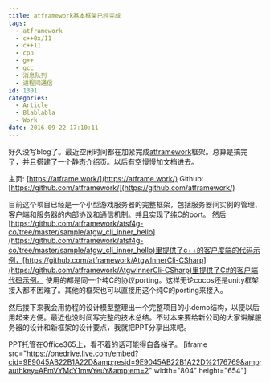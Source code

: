 ```yaml
---
title: atframework基本框架已经完成
tags:
  - atframework
  - c++0x/11
  - c++11
  - cpp
  - g++
  - gcc
  - 消息队列
  - 进程间通信
id: 1301
categories:
  - Article
  - Blablabla
  - Work
date: 2016-09-22 17:10:11
---
```


好久没写blog了。最近空闲时间都在加紧完成[atframework](https://atframe.work)框架。总算是搞完了，并且搭建了一个静态介绍页。以后有空慢慢加文档进去。

主页: [https://atframe.work/](https://atframe.work/)
Github: [https://github.com/atframework/](https://github.com/atframework/)

目前这个项目已经是一个小型游戏服务器的完整框架，包括服务器间实例的管理、客户端和服务器的内部协议和通信机制。并且实现了纯C的port。
然后[https://github.com/atframework/atsf4g-co/tree/master/sample/atgw_cli_inner_hello](https://github.com/atframework/atsf4g-co/tree/master/sample/atgw_cli_inner_hello)里提供了c++的客户度端的代码示例，[https://github.com/atframework/AtgwInnerCli-CSharp](https://github.com/atframework/AtgwInnerCli-CSharp)里提供了C#的客户端代码示例。
使用的都是同一个纯C的协议porting。这样无论cocos还是unity框架接入都不困难了。其他的框架也可以直接用这个纯C的porting来接入。

然后接下来我会用协程的设计模型整理出一个完整项目的小demo结构，以便以后用起来方便。最近也没时间写完整的技术总结。不过本来要给新公司的大家讲解服务器的设计和新框架的设计要点，我就把PPT分享出来吧。

PPT托管在Office365上，看不着的话可能得自备梯子。
[iframe src="https://onedrive.live.com/embed?cid=9E9045AB22B1A22D&amp;resid=9E9045AB22B1A22D%2176769&amp;authkey=AFmVYMcY1mwYeuY&amp;em=2" width="804" height="654"]